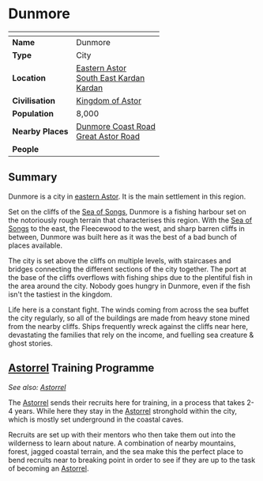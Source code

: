 # Dunmore

| []() | |
| --- | --- |
| **Name** | Dunmore |
| **Type** | City |
| **Location** | [Eastern Astor](../regions/eastern-astor.md)<br />[South East Kardan](../regions/south-east-kardan.md)<br />[Kardan](../continents/kardan.md) |
| **Civilisation** | [Kingdom of Astor](../../civilisations/kingdom-of-astor/README.md) |
| **Population** | 8,000 |
| **Nearby Places** | [Dunmore Coast Road](../roads/dunmore-coast-road.md)<br />[Great Astor Road](../roads/great-astor-road.md) |
| **People** | |

## Summary

Dunmore is a city in [eastern Astor](../regions/eastern-astor.md). It is the main settlement in this region.

Set on the cliffs of the [Sea of Songs](../seas/sea-of-songs.md), Dunmore is a fishing harbour set on the notoriously rough terrain that characterises this region. With the [Sea of Songs](../seas/sea-of-songs.md) to the east, the Fleecewood to the west, and sharp barren cliffs in between, Dunmore was built here as it was the best of a bad bunch of places available.

The city is set above the cliffs on multiple levels, with staircases and bridges connecting the different sections of the city together. The port at the base of the cliffs overflows with fishing ships due to the plentiful fish in the area around the city. Nobody goes hungry in Dunmore, even if the fish isn't the tastiest in the kingdom.

Life here is a constant fight. The winds coming from across the sea buffet the city regularly, so all of the buildings are made from heavy stone mined from the nearby cliffs. Ships frequently wreck against the cliffs near here, devastating the families that rely on the income, and fuelling sea creature & ghost stories.

## [Astorrel](../../civilisations/kingdom-of-astor/organisations/astorrel/astorrel.md) Training Programme

*See also: [Astorrel](../../civilisations/kingdom-of-astor/organisations/astorrel/astorrel.md)*

The [Astorrel](../../civilisations/kingdom-of-astor/organisations/astorrel/astorrel.md) sends their recruits here for training, in a process that takes 2-4 years. While here they stay in the [Astorrel](../../civilisations/kingdom-of-astor/organisations/astorrel/astorrel.md) stronghold within the city, which is mostly set underground in the coastal caves. 

Recruits are set up with their mentors who then take them out into the wilderness to learn about nature. A combination of nearby mountains, forest, jagged coastal terrain, and the sea make this the perfect place to bend recruits near to breaking point in order to see if they are up to the task of becoming an [Astorrel](../../civilisations/kingdom-of-astor/organisations/astorrel/astorrel.md).
